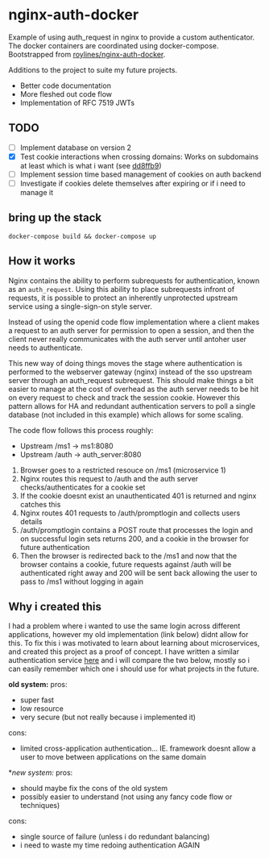 # nginx-auth-docker

Example of using auth_request in nginx to provide a custom authenticator. The docker containers are coordinated using docker-compose. Bootstrapped from [roylines/nginx-auth-docker](https://github.com/roylines/nginx-auth-docker).

Additions to the project to suite my future projects.

* Better code documentation
* More fleshed out code flow
* Implementation of RFC 7519 JWTs

## TODO

- [ ] Implement database on version 2
- [x] Test cookie interactions when crossing domains: Works on subdomains at least which is what i want (see [dd8ffb9](https://github.com/RolandWarburton/nodeTidbits/commit/dd8ffb9bd09e53905452eff2647ef70fb2caf338))
- [ ] Implement session time based management of cookies on auth backend
- [ ] Investigate if cookies delete themselves after expiring or if i need to manage it

## bring up the stack

```none
docker-compose build && docker-compose up
```

## How it works

Nginx contains the ability to perform subrequests for authentication, known as an `auth_request`.
Using this ability to place subrequests infront of requests, it is possible to protect an inherently unprotected upstream service using a single-sign-on style server.

Instead of using the openid code flow implementation where a client makes a request to an auth server for permission to open a session, and then the client never really communicates with the auth server until antoher user needs to authenticate.

This new way of doing things moves the stage where authentication is performed to the webserver gateway (nginx) instead of the sso upstream server through an auth\_request subrequest. This should make things a bit easier to manage at the cost of overhead as the auth server needs to be hit on every request to check and track the session cookie. However this pattern allows for HA and redundant authentication servers to poll a single database (not included in this example) which allows for some scaling.

The code flow follows this process roughly:

* Upstream /ms1 -> ms1:8080
* Upstream /auth -> auth\_server:8080

1. Browser goes to a restricted resouce on /ms1 (microservice 1)
2. Nginx routes this request to /auth and the auth server checks/authenticates for a cookie set
3. If the cookie doesnt exist an unauthenticated 401 is returned and nginx catches this
4. Nginx routes 401 requests to /auth/promptlogin and collects users details
5. /auth/promptlogin contains a POST route that processes the login and on successful login sets returns 200, and a cookie in the browser for future authentication
6. Then the browser is redirected back to the /ms1 and now that the browser contains a cookie, future requests against /auth will be authenticated right away and 200 will be sent back allowing the user to pass to /ms1 without logging in again

## Why i created this

I had a problem where i wanted to use the same login across different applications, however my old implementation (link below) didnt allow for this. To fix this i was motivated to learn about learning about microservices, and created this project as a proof of concept. I have written a similar authentication service [here](https://github.com/RolandWarburton/simple-sso) and i will compare the two below, mostly so i can easily remember which one i should use for what projects in the future.

**old system:**
pros:

* super fast
* low resource
* very secure (but not really because i implemented it)

cons:

* limited cross-application authentication...
IE. framework doesnt allow a user to move between applications on the same domain

**new system:*
pros:

* should maybe fix the cons of the old system
* possibly easier to understand (not using any fancy code flow or techniques)

cons:

* single source of failure (unless i do redundant balancing)
* i need to waste my time redoing authentication AGAIN
